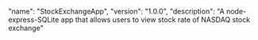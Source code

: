 "name": "StockExchangeApp",
"version": "1.0.0",
"description": "A node-express-SQLite app that allows users to view stock rate of NASDAQ stock exchange"